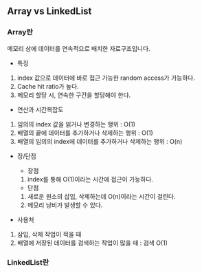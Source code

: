 ## Array vs LinkedList

### Array란

메모리 상에 데이터를 연속적으로 배치한 자료구조입니다.

- 특징
1. index 값으로 데이터에 바로 접근 가능한 random access가 가능하다.  
2. Cache hit ratio가 높다.  
3. 메모리 할당 시, 연속한 구간을 할당해야 한다.  

- 연산과 시간복잡도

1. 임의의 index 값을 읽거나 변경하는 행위 : O(1)  
2. 배열의 끝에 데이터를 추가하거나 삭제하는 행위 : O(1)  
3. 배열의 임의의 index에 데이터를 추가하거나 삭제하는 행위 : O(n)  

- 장/단점
  
  - 장점  
  1. index를 통해 O(1)이라는 시간에 접근이 가능하다.  

  - 단점
  1. 새로운 원소의 삽입, 삭제하는데 O(n)이라는 시간이 걸린다.  
  2. 메모리 낭비가 발생할 수 있다.  

- 사용처

1. 삼입, 삭제 작업이 적을 때  
2. 배열에 저장된 데이터를 검색하는 작업이 많을 때 : 검색 O(1)
  
  
  
### LinkedList란

